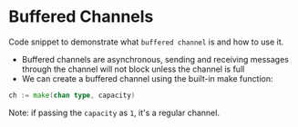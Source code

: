 # Buffered Channels

Code snippet to demonstrate what `buffered channel` is and how to use it.

* Buffered channels are asynchronous, sending and receiving messages through the channel will not block unless the channel is full 
* We can create a buffered channel using the built-in make function:

```go
ch := make(chan type, capacity)
```

Note: if passing the `capacity` as `1`, it's a regular channel.
